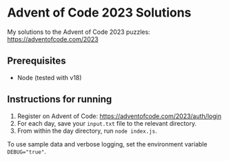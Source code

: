 # Advent of Code 2023 Solutions

My solutions to the Advent of Code 2023 puzzles:
https://adventofcode.com/2023
## Prerequisites

- Node (tested with v18)

## Instructions for running

1. Register on Advent of Code: https://adventofcode.com/2023/auth/login
1. For each day, save your `input.txt` file to the relevant directory.
1. From within the day directory, run `node index.js`.

To use sample data and verbose logging, set the environment variable `DEBUG="true"`.